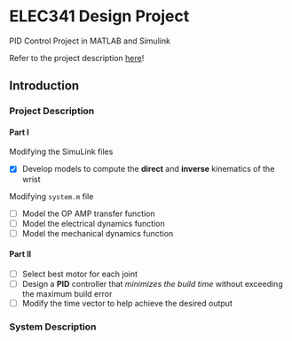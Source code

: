 # ELEC341 Design Project
PID Control Project in MATLAB and Simulink

Refer to the project description [here](https://www.ece.ubc.ca/~leos/pdf/e341/proj/Proj17.pdf)!

## Introduction

### Project Description

#### Part I

Modifying the SimuLink files

- [x] Develop models to compute the **direct** and **inverse** kinematics of the wrist



Modifying `system.m` file

- [ ] Model the OP AMP transfer function
- [ ] Model the electrical dynamics function
- [ ] Model the mechanical dynamics function

#### Part II

- [ ] Select best motor for each joint
- [ ] Design a **PID** controller that *minimizes the build time* without exceeding the maximum build error
- [ ] Modify the time vector to help achieve the desired output

### System Description

